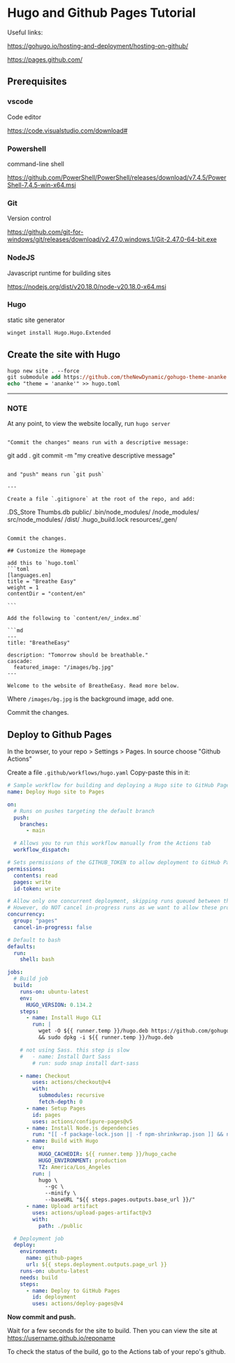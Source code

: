 # Hugo and Github Pages Tutorial

Useful links:

https://gohugo.io/hosting-and-deployment/hosting-on-github/

https://pages.github.com/

## Prerequisites

### vscode

Code editor

https://code.visualstudio.com/download#

### Powershell

command-line shell

https://github.com/PowerShell/PowerShell/releases/download/v7.4.5/PowerShell-7.4.5-win-x64.msi

### Git

Version control

https://github.com/git-for-windows/git/releases/download/v2.47.0.windows.1/Git-2.47.0-64-bit.exe

### NodeJS

Javascript runtime for building sites

https://nodejs.org/dist/v20.18.0/node-v20.18.0-x64.msi

<!-- ### Chocolatey

package manager for windows

```ps
Set-ExecutionPolicy Bypass -Scope Process -Force; [System.Net.ServicePointManager]::SecurityProtocol = [System.Net.ServicePointManager]::SecurityProtocol -bor 3072; iex ((New-Object System.Net.WebClient).DownloadString('https://community.chocolatey.org/install.ps1'))
``` -->

### Hugo

static site generator

```ps
winget install Hugo.Hugo.Extended
```

## Create the site with Hugo

```ps
hugo new site . --force
git submodule add https://github.com/theNewDynamic/gohugo-theme-ananke.git themes/ananke
echo "theme = 'ananke'" >> hugo.toml
```

---

### NOTE

At any point, to view the website locally, run `hugo server`

```

"Commit the changes" means run with a descriptive message:

```

git add .
git commit -m "my creative descriptive message"

```

and "push" means run `git push`

---

Create a file `.gitignore` at the root of the repo, and add:

```

.DS_Store
Thumbs.db
public/
.bin/node_modules/
/node_modules/
src/node_modules/
/dist/
.hugo_build.lock
resources/\_gen/

````

Commit the changes.

## Customize the Homepage

add this to `hugo.toml`
```toml
[languages.en]
title = "Breathe Easy"
weight = 1
contentDir = "content/en"

```

Add the following to `content/en/_index.md`

```md
---
title: "BreatheEasy"

description: "Tomorrow should be breathable."
cascade:
  featured_image: "/images/bg.jpg"
---

Welcome to the website of BreatheEasy. Read more below.
````

Where `/images/bg.jpg` is the background image, add one.

Commit the changes.

## Deploy to Github Pages

In the browser, to your repo > Settings > Pages.
In source choose "Github Actions"

Create a file `.github/workflows/hugo.yaml`
Copy-paste this in it:

```yml
# Sample workflow for building and deploying a Hugo site to GitHub Pages
name: Deploy Hugo site to Pages

on:
  # Runs on pushes targeting the default branch
  push:
    branches:
      - main

  # Allows you to run this workflow manually from the Actions tab
  workflow_dispatch:

# Sets permissions of the GITHUB_TOKEN to allow deployment to GitHub Pages
permissions:
  contents: read
  pages: write
  id-token: write

# Allow only one concurrent deployment, skipping runs queued between the run in-progress and latest queued.
# However, do NOT cancel in-progress runs as we want to allow these production deployments to complete.
concurrency:
  group: "pages"
  cancel-in-progress: false

# Default to bash
defaults:
  run:
    shell: bash

jobs:
  # Build job
  build:
    runs-on: ubuntu-latest
    env:
      HUGO_VERSION: 0.134.2
    steps:
      - name: Install Hugo CLI
        run: |
          wget -O ${{ runner.temp }}/hugo.deb https://github.com/gohugoio/hugo/releases/download/v${HUGO_VERSION}/hugo_extended_${HUGO_VERSION}_linux-amd64.deb \
          && sudo dpkg -i ${{ runner.temp }}/hugo.deb

    # not using Sass. this step is slow
    #   - name: Install Dart Sass
        # run: sudo snap install dart-sass

    - name: Checkout
        uses: actions/checkout@v4
        with:
          submodules: recursive
          fetch-depth: 0
      - name: Setup Pages
        id: pages
        uses: actions/configure-pages@v5
      - name: Install Node.js dependencies
        run: "[[ -f package-lock.json || -f npm-shrinkwrap.json ]] && npm ci || true"
      - name: Build with Hugo
        env:
          HUGO_CACHEDIR: ${{ runner.temp }}/hugo_cache
          HUGO_ENVIRONMENT: production
          TZ: America/Los_Angeles
        run: |
          hugo \
            --gc \
            --minify \
            --baseURL "${{ steps.pages.outputs.base_url }}/"
      - name: Upload artifact
        uses: actions/upload-pages-artifact@v3
        with:
          path: ./public

  # Deployment job
  deploy:
    environment:
      name: github-pages
      url: ${{ steps.deployment.outputs.page_url }}
    runs-on: ubuntu-latest
    needs: build
    steps:
      - name: Deploy to GitHub Pages
        id: deployment
        uses: actions/deploy-pages@v4
```

**Now commit and push.**

Wait for a few seconds for the site to build.
Then you can view the site at https://username.github.io/reponame

To check the status of the build, go to the Actions tab of your repo's github.
